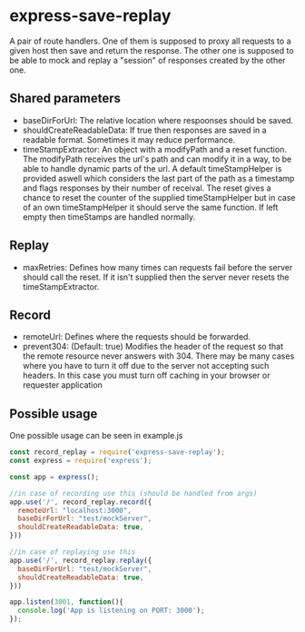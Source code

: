 # express-save-replay

A pair of route handlers. One of them is supposed to proxy all requests to a given host then save and return the response. The other one is supposed to be able to mock and replay a "session" of responses created by the other one.

## Shared parameters

- baseDirForUrl: The relative location where respoonses should be saved.
- shouldCreateReadableData: If true then responses are saved in a readable format. Sometimes it may reduce performance.
- timeStampExtractor: An object with a modifyPath and a reset function. The modifyPath receives the url's path and can modify it in a way, to be able to handle dynamic parts of the url. A default timeStampHelper is provided aswell which considers the last part of the path as a timestamp and flags responses by their number of receival. The reset gives a chance to reset the counter of the supplied timeStampHelper but in case of an own timeStampHelper it should serve the same function. If left empty then timeStamps are handled normally.

## Replay

- maxRetries: Defines how many times can requests fail before the server should call the reset. If it isn't supplied then the server never resets the timeStampExtractor.

## Record

- remoteUrl: Defines where the requests should be forwarded.
- prevent304: (Default: true) Modifies the header of the request so that the remote resource never answers with 304. There may be many cases where you have to turn it off due to the server not accepting such headers. In this case you must turn off caching in your browser or requester application

## Possible usage

One possible usage can be seen in example.js

```js
const record_replay = require('express-save-replay');
const express = require('express');

const app = express();

//in case of recording use this (should be handled from args)
app.use('/', record_replay.record({
  remoteUrl: "localhost:3000",
  baseDirForUrl: "test/mockServer",
  shouldCreateReadableData: true,
}))

//in case of replaying use this
app.use('/', record_replay.replay({
  baseDirForUrl: "test/mockServer",
  shouldCreateReadableData: true,
}))

app.listen(3001, function(){
  console.log('App is listening on PORT: 3000');
});
```
